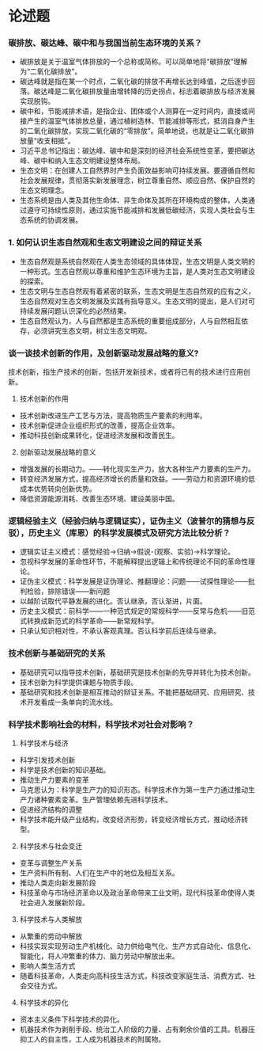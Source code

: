 # 论述题
### 碳排放、碳达峰、碳中和与我国当前生态环境的关系？
* 碳排放是关于温室气体排放的一个总称或简称。可以简单地将“碳排放”理解为“二氧化碳排放”。
* 碳达峰就是指在某一个时点，二氧化碳的排放不再增长达到峰值，之后逐步回落。碳达峰是二氧化碳排放量由增转降的历史拐点，标志着碳排放与经济发展实现脱钩。
* 碳中和，节能减排术语，是指企业、团体或个人测算在一定时间内，直接或间接产生的温室气体排放总量，通过植树造林、节能减排等形式，抵消自身产生的二氧化碳排放，实现二氧化碳的“零排放”。简单地说，也就是让二氧化碳排放量“收支相抵”。
* 习近平总书记指出：碳达峰、碳中和是深刻的经济社会系统性变革，要把碳达峰、碳中和纳入生态文明建设整体布局。
* 生态文明：在创建人工自然界时产生负面效益影响可持续发展。要遵循自然和社会发展规律，贯彻落实新发展理念，树立尊重自然、顺应自然、保护自然的生态文明理念。
* 生态系统是由人类及其他生命体、非生命体及其所在环境构成的整体，人类通过遵守可持续性原则，通过实施节能减排和发展低碳经济，实现人类社会与生态系统的协调发展。
### 1. 如何认识生态自然观和生态文明建设之间的辩证关系 
* 生态自然观是系统自然观在人类生态领域的具体体现，生态文明是人类文明的一种形式。生态自然观以尊重和维护生态环境为主旨，是人类对生态文明建设的探索。
* 生态文明与生态自然观有着紧密的联系，生态文明是生态自然观的应有之义，生态自然观对生态文明发展及实践有指导意义。生态文明的提出，是人们对可持续发展问题认识深化的必然结果。
* 生态自然观认为，人与自然都是生态系统的重要组成部分，人与自然相互依存，必须讲究生态文明，树立生态文明观。
### 谈一谈技术创新的作用，及创新驱动发展战略的意义?
技术创新，指生产技术的创新，包括开发新技术，或者将已有的技术进行应用创新。
1. 技术创新的作用
* 技术创新改进生产工艺与方法，提高物质生产要素的利用率。
* 技术创新促进企业组织形式的改善，提高企业效率。
* 推动科技创新成果转化，促进经济发展和改善民生。
2. 创新驱动发展战略的意义
* 增强发展的长期动力。——转化现实生产力，放大各种生产力要素的生产力。
* 转变经济发展方式，提高经济增长的质量和效益。——劳动力和资源环境的低成本优势转向创新优势。
* 降低资源能源消耗、改善生态环境、建设美丽中国。
### 逻辑经验主义（经验归纳与逻辑证实），证伪主义（波普尔的猜想与反驳），历史主义（库恩）的科学发展模式及研究方法比较分析？
* 逻辑实证主义模式：感觉经验→归纳→假说-(观察、实验)→科学理论。
* 忽视科学发展的革命性环节，不能解释提出逻辑上和传统理论不同的革命性理论。
* 证伪主义模式：科学发展是证伪理论、推翻理论：问题——试探性理论——批判检验，排除错误——新问题
* 以越阶试取代平静发展的进化。否认继承，否认渐进，片面。
* 历史主义模式：前科学——一种范式规定的常规科学——反常与危机——旧范式转换成新范式的科学革命——新常规科学。
* 只承认知识相对性，不承认客观真理。否认科学前后连续与继承。
### 技术创新与基础研究的关系
* 基础研究可以指导技术创新，基础研究是技术创新的先导并转化为技术创新。
* 技术创新为科学提供课题与物质手段。
* 基础研究和技术创新是相互推动的辩证关系。不能把基础研究、应用研究、技术开发看成一条单向的流水线。
### 科学技术影响社会的材料，科学技术对社会对影响？
1.  科学技术与经济
* 科学引发技术创新
* 科学是技术创新的知识基础。
* 推动生产力要素的变革
* 马克思认为：科学是生产力的知识形态。科学技术作为第一生产力通过推动生产力诸种要素变革。生产管理依赖先进科学技术。
* 促进经济结构的调整
* 科学技术能升级产业结构，改变经济形势，转变经济增长方式，推动经济转型。
2.  科学技术与社会变迁
* 变革与调整生产关系
* 生产资料所有制、人们在生产中的地位及相互关系。
* 推动人类走向新发展阶段
* 科技革命与市场经济革命以及政治革命带来工业文明，现代科技革命使得人类社会进入发展新阶段。
3. 科学技术与人类解放
* 从繁重的劳动中解放
* 科技实现实现劳动生产机械化、动力供给电气化、生产方式自动化、信息化、智能化，将人冲繁重的体力、脑力劳动中解放出来。
* 影响人类生活方式
* 随着科技革命，人类走向高科技生活方式，科技改变家庭生活、消费方式、社会交往方式。
4.  科学技术的异化
* 资本主义条件下科学技术的异化。
* 机器技术作为剥削手段、统治工人阶级的力量、占有剩余价值的工具。机器压抑工人的自主性，工人成为机器技术的附属物。
